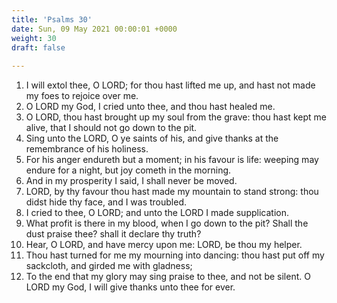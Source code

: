 ```yaml
---
title: 'Psalms 30'
date: Sun, 09 May 2021 00:00:01 +0000
weight: 30
draft: false
  
---
```


1. I will extol thee, O LORD; for thou hast lifted me up, and hast not made my foes to rejoice over me.
2. O LORD my God, I cried unto thee, and thou hast healed me.
3. O LORD, thou hast brought up my soul from the grave: thou hast kept me alive, that I should not go down to the pit.
4. Sing unto the LORD, O ye saints of his, and give thanks at the remembrance of his holiness.
5. For his anger endureth but a moment; in his favour is life: weeping may endure for a night, but joy cometh in the morning.
6. And in my prosperity I said, I shall never be moved.
7. LORD, by thy favour thou hast made my mountain to stand strong: thou didst hide thy face, and I was troubled.
8. I cried to thee, O LORD; and unto the LORD I made supplication.
9. What profit is there in my blood, when I go down to the pit? Shall the dust praise thee? shall it declare thy truth?
10. Hear, O LORD, and have mercy upon me: LORD, be thou my helper.
11. Thou hast turned for me my mourning into dancing: thou hast put off my sackcloth, and girded me with gladness;
12. To the end that my glory may sing praise to thee, and not be silent. O LORD my God, I will give thanks unto thee for ever.
